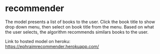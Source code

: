 # recommender
The model presents a list of books to the user.
Click the book title to show drop down menu, then select on book title from the menu.
Based on what the user selects, the algorithm recommends similars books to the user.

Link to hosted model on heroku: https://ephraimrecommender.herokuapp.com/ 
